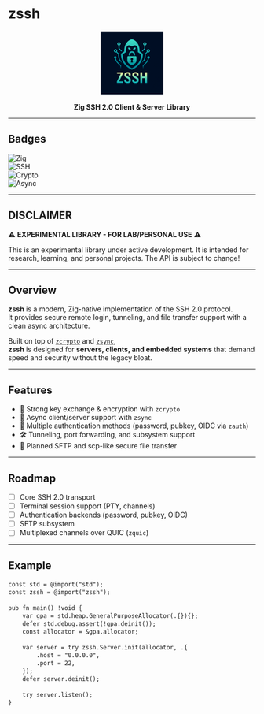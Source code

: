 # zssh

<div align="center">
  <img src="assets/icons/zssh.png" alt="zssh icon" width="128" height="128">

**Zig SSH 2.0 Client & Server Library**

</div>

---

## Badges

![Zig](https://img.shields.io/badge/Zig-v0.16-yellow?logo=zig)  
![SSH](https://img.shields.io/badge/Protocol-SSH2.0-orange?logo=gnometerminal)  
![Crypto](https://img.shields.io/badge/Crypto-zcrypto-green)  
![Async](https://img.shields.io/badge/Async-zsync-blue)  

---

## DISCLAIMER

⚠️ **EXPERIMENTAL LIBRARY - FOR LAB/PERSONAL USE** ⚠️

This is an experimental library under active development. It is
intended for research, learning, and personal projects. The API is subject
to change!

---

## Overview

**zssh** is a modern, Zig-native implementation of the SSH 2.0 protocol.  
It provides secure remote login, tunneling, and file transfer support with a clean async architecture.

Built on top of [`zcrypto`](https://github.com/ghostkellz/zcrypto) and [`zsync`](https://github.com/ghostkellz/zsync),  
**zssh** is designed for **servers, clients, and embedded systems** that demand speed and security without the legacy bloat.

---

## Features

- 🔐 Strong key exchange & encryption with `zcrypto`  
- 📡 Async client/server support with `zsync`  
- 🧩 Multiple authentication methods (password, pubkey, OIDC via `zauth`)  
- 🛠️ Tunneling, port forwarding, and subsystem support  
- 📁 Planned SFTP and scp-like secure file transfer  

---

## Roadmap

- [ ] Core SSH 2.0 transport  
- [ ] Terminal session support (PTY, channels)  
- [ ] Authentication backends (password, pubkey, OIDC)  
- [ ] SFTP subsystem  
- [ ] Multiplexed channels over QUIC (`zquic`)  

---

## Example

```zig
const std = @import("std");
const zssh = @import("zssh");

pub fn main() !void {
    var gpa = std.heap.GeneralPurposeAllocator(.{}){};
    defer std.debug.assert(!gpa.deinit());
    const allocator = &gpa.allocator;

    var server = try zssh.Server.init(allocator, .{
        .host = "0.0.0.0",
        .port = 22,
    });
    defer server.deinit();

    try server.listen();
}


